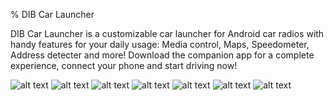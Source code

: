 % DIB Car Launcher

DIB Car Launcher is a customizable car launcher for Android car radios with handy features for your daily usage: Media control, Maps, Speedometer, Address detecter and more! Download the companion app for a complete experience, connect your phone and start driving now!

![alt text](https://i.postimg.cc/yNZPx7FQ/1.webp)
![alt text](https://i.postimg.cc/SsbGzHdy/2.webp)
![alt text](https://i.postimg.cc/L683fttZ/3.webp)
![alt text](https://i.postimg.cc/br30WrhJ/4.webp)
![alt text](https://i.postimg.cc/7hxMK7jd/5.webp)
![alt text](https://i.postimg.cc/yNZPx7FQ/1.webp)
![alt text](https://i.postimg.cc/MZDYvPQS/6.webp)

